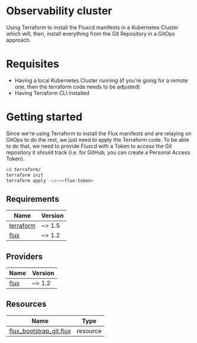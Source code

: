 # Observability cluster
Using Terraform to install the Fluxcd manifests in a Kubernetes Cluster which will, then, install everything from the Git Repository in a GitOps approach.

# Requisites
- Having a local Kubernetes Cluster running (if you're going for a remote one, then the terraform code needs to be adjusted)
- Having Terraform CLI installed

# Getting started
Since we're using Terraform to install the Flux manifests and are relaying on GitOps to do the rest, we just need to apply the Terraform code.
To be able to do that, we need to provide Fluxcd with a Token to access the Git repository it should track (i.e. for GitHub, you can create a Personal Access Token).

``` bash
cd terraform/
terraform init
terraform apply -var=<flux-token>
```

<!-- BEGINNING OF PRE-COMMIT-TERRAFORM DOCS HOOK -->
## Requirements

| Name | Version |
|------|---------|
| <a name="requirement_terraform"></a> [terraform](#requirement\_terraform) | ~> 1.5 |
| <a name="requirement_flux"></a> [flux](#requirement\_flux) | ~> 1.2 |

## Providers

| Name | Version |
|------|---------|
| <a name="provider_flux"></a> [flux](#provider\_flux) | ~> 1.2 |

## Resources

| Name | Type |
|------|------|
| [flux_bootstrap_git.flux](https://registry.terraform.io/providers/fluxcd/flux/latest/docs/resources/bootstrap_git) | resource |
<!-- END OF PRE-COMMIT-TERRAFORM DOCS HOOK -->
